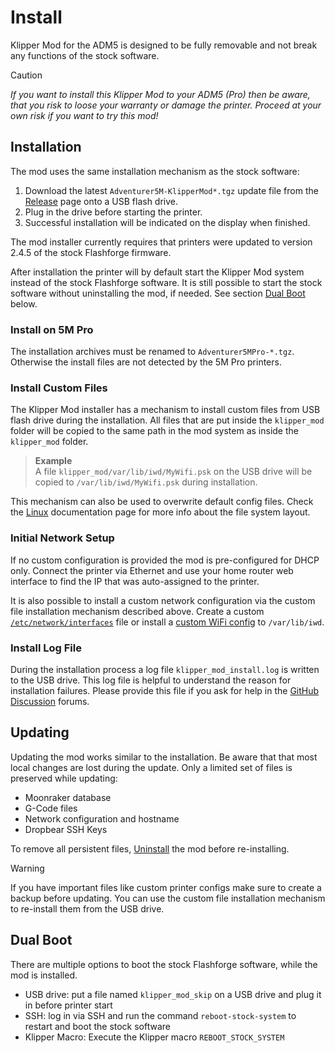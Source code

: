 
# Install

Klipper Mod for the ADM5 is designed to be fully removable and not break any functions of the stock software. 

> [!CAUTION]
> *If you want to install this Klipper Mod to your ADM5 (Pro) then be aware, that you risk to loose your warranty or damage the printer. Proceed at your own risk if you want to try this mod!*

## Installation

The mod uses the same installation mechanism as the stock software:
1) Download the latest `Adventurer5M-KlipperMod*.tgz` update file from the [Release](https://github.com/xblax/flashforge_adm5_klipper_mod/releases) page onto a USB flash drive.
2) Plug in the drive before starting the printer. 
3) Successful installation will be indicated on the display when finished.

The mod installer currently requires that printers were updated to version 2.4.5 of the stock Flashforge firmware.

After installation the printer will by default start the Klipper Mod system instead of the stock Flashforge software. It is still possible to start the stock software without uninstalling the mod, if needed. See section [Dual Boot](#dual-boot) below.

### Install on 5M Pro

The installation archives must be renamed to `Adventurer5MPro-*.tgz`. Otherwise the install files are not detected by the 5M Pro printers.

### Install Custom Files

The Klipper Mod installer has a mechanism to install custom files from USB flash drive during the installation. All files that are put inside the `klipper_mod` folder will be copied to the same path in the mod system as inside the `klipper_mod` folder. 

> **Example**  
> A file `klipper_mod/var/lib/iwd/MyWifi.psk` on the USB drive will be copied to `/var/lib/iwd/MyWifi.psk` during installation.

This mechanism can also be used to overwrite default config files. Check the [Linux](LINUX.md) documentation page for more info about the file system layout.

### Initial Network Setup

If no custom configuration is provided the mod is pre-configured for DHCP only. Connect the printer via Ethernet and use your home router web interface to find the IP that was auto-assigned to the printer.

It is also possible to install a custom network configuration via the custom file installation mechanism described above. Create a custom [`/etc/network/interfaces`](https://manpages.debian.org/bullseye/ifupdown/interfaces.5.en.html) file or install a [custom WiFi config](WIFI.md) to `/var/lib/iwd`.

### Install Log File

During the installation process a log file `klipper_mod_install.log` is written to the USB drive. This log file is helpful to understand the reason for installation failures. Please provide this file if you ask for help in the [GitHub Discussion](https://github.com/xblax/flashforge_adm5_klipper_mod/discussions) forums.

## Updating

Updating the mod works similar to the installation. Be aware that that most local changes are lost during the update. Only a limited set of files is preserved while updating:

- Moonraker database
- G-Code files
- Network configuration and hostname
- Dropbear SSH Keys

To remove all persistent files, [Uninstall](UNINSTALL.md) the mod before re-installing.

> [!WARNING]
> If you have important files like custom printer configs make sure to create a backup before updating. You can use the custom file installation mechanism to re-install them from the USB drive.

## Dual Boot

There are multiple options to boot the stock Flashforge software, while the mod is installed.

- USB drive: put a file named `klipper_mod_skip` on a USB drive and plug it in before printer start
- SSH: log in via SSH and run the command `reboot-stock-system` to restart and boot the stock software
- Klipper Macro: Execute the Klipper macro `REBOOT_STOCK_SYSTEM`